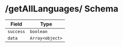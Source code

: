 # /getAllLanguages/ Schema

| Field | Type |
|---|---|
| `success` | `boolean` |
| `data` | `Array<object>` |